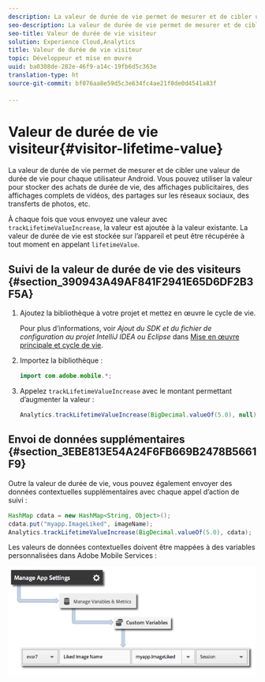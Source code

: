 ```yaml
---
description: La valeur de durée de vie permet de mesurer et de cibler une valeur de durée de vie pour chaque utilisateur Android. Vous pouvez utiliser la valeur pour stocker des achats de durée de vie, des affichages publicitaires, des affichages complets de vidéos, des partages sur les réseaux sociaux, des transferts de photos, etc.
seo-description: La valeur de durée de vie permet de mesurer et de cibler une valeur de durée de vie pour chaque utilisateur Android. Vous pouvez utiliser la valeur pour stocker des achats de durée de vie, des affichages publicitaires, des affichages complets de vidéos, des partages sur les réseaux sociaux, des transferts de photos, etc.
seo-title: Valeur de durée de vie visiteur
solution: Experience Cloud,Analytics
title: Valeur de durée de vie visiteur
topic: Développeur et mise en œuvre
uuid: ba0308de-282e-46f9-a14c-19fb6d5c363e
translation-type: ht
source-git-commit: bf076aa8e59d5c3e634fc4ae21f0de0d4541a83f

---
```



# Valeur de durée de vie visiteur{#visitor-lifetime-value}

La valeur de durée de vie permet de mesurer et de cibler une valeur de durée de vie pour chaque utilisateur Android. Vous pouvez utiliser la valeur pour stocker des achats de durée de vie, des affichages publicitaires, des affichages complets de vidéos, des partages sur les réseaux sociaux, des transferts de photos, etc.

À chaque fois que vous envoyez une valeur avec `trackLifetimeValueIncrease`, la valeur est ajoutée à la valeur existante. La valeur de durée de vie est stockée sur l’appareil et peut être récupérée à tout moment en appelant `lifetimeValue`.

## Suivi de la valeur de durée de vie des visiteurs {#section_390943A49AF841F2941E65D6DF2B3F5A}

1. Ajoutez la bibliothèque à votre projet et mettez en œuvre le cycle de vie.

   Pour plus d’informations, voir *Ajout du SDK et du fichier de configuration au projet IntelliJ IDEA ou Eclipse* dans [Mise en œuvre principale et cycle de vie](/help/android/getting-started/dev-qs.md).
1. Importez la bibliothèque :

   ```java
   import com.adobe.mobile.*;
   ```

1. Appelez `trackLifetimeValueIncrease` avec le montant permettant d’augmenter la valeur :

   ```java
   Analytics.trackLifetimeValueIncrease(BigDecimal.valueOf(5.0), null);
   ```

## Envoi de données supplémentaires {#section_3EBE813E54A24F6FB669B2478B5661F9}

Outre la valeur de durée de vie, vous pouvez également envoyer des données contextuelles supplémentaires avec chaque appel d’action de suivi :

```java
HashMap cdata = new HashMap<String, Object>(); 
cdata.put("myapp.ImageLiked", imageName); 
Analytics.trackLifetimeValueIncrease(BigDecimal.valueOf(5.0), cdata);
```

Les valeurs de données contextuelles doivent être mappées à des variables personnalisées dans Adobe Mobile Services :

![](assets/map-variable-context-ltv.png)

